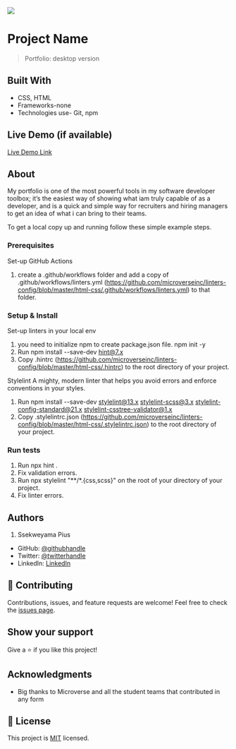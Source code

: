 ![](https://img.shields.io/badge/Microverse-blueviolet)

# Project Name

> Portfolio: desktop version


## Built With

- CSS, HTML
- Frameworks-none
- Technologies use- Git, npm

## Live Demo (if available)

[Live Demo Link](https://ssekpius.github.io/Portfolio/)


## About

My portfolio is one of the most powerful tools in my software developer toolbox; it’s the easiest way of showing what iam truly capable of as a developer, and is a quick and simple way for recruiters and hiring managers to get an idea of what i can bring to their teams.


To get a local copy up and running follow these simple example steps.

### Prerequisites
Set-up GitHub Actions
1. create a .github/workflows folder and add a copy of .github/workflows/linters.yml (https://github.com/microverseinc/linters-config/blob/master/html-css/.github/workflows/linters.yml) to that folder.

### Setup & Install
Set-up linters in your local env
1. you need to initialize npm to create package.json file.  npm init -y
2. Run npm install --save-dev hint@7.x
3. Copy .hintrc (https://github.com/microverseinc/linters-config/blob/master/html-css/.hintrc) to the root directory of your project.

Stylelint
A mighty, modern linter that helps you avoid errors and enforce conventions in your styles.
1. Run 
npm install --save-dev stylelint@13.x stylelint-scss@3.x stylelint-config-standard@21.x stylelint-csstree-validator@1.x
2. Copy .stylelintrc.json (https://github.com/microverseinc/linters-config/blob/master/html-css/.stylelintrc.json) to the root directory of your project.

### Run tests

1. Run npx hint .
2. Fix validation errors.
3. Run npx stylelint "**/*.{css,scss}" on the root of your directory of your project.
4. Fix linter errors.


## Authors
1. Ssekweyama Pius

- GitHub: [@githubhandle](https://github.com/SSEKPIUS)
- Twitter: [@twitterhandle](https://twitter.com/SSEK_PIUS)
- LinkedIn: [LinkedIn](https://linkedin.com/in/pius-ssekweyama-23665794)

## 🤝 Contributing
Contributions, issues, and feature requests are welcome!
Feel free to check the [issues page](../../issues/).

## Show your support
Give a ⭐️ if you like this project!

## Acknowledgments
- Big thanks to Microverse and all the student teams that contributed in any form

## 📝 License
This project is [MIT](./LICENSE) licensed.